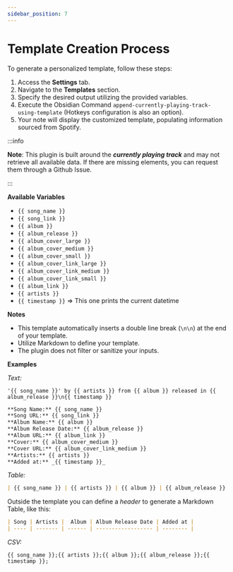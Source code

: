 ```yaml
---
sidebar_position: 7
---
```


# Template Creation Process

To generate a personalized template, follow these steps:

1. Access the **Settings** tab.
2. Navigate to the **Templates** section.
3. Specify the desired output utilizing the provided variables.
4. Execute the Obsidian Command `append-currently-playing-track-using-template` (Hotkeys configuration is also an option).
5. Your note will display the customized template, populating information sourced from Spotify.

:::info

**Note**: This plugin is built around the **_currently playing track_** and may not retrieve all available data. If there are missing elements, you can request them through a Github Issue.

:::

**Available Variables**

- `{{ song_name }}`
- `{{ song_link }}`
- `{{ album }}`
- `{{ album_release }}`
- `{{ album_cover_large }}`
- `{{ album_cover_medium }}`
- `{{ album_cover_small }}`
- `{{ album_cover_link_large }}`
- `{{ album_cover_link_medium }}`
- `{{ album_cover_link_small }}`
- `{{ album_link }}`
- `{{ artists }}`
- `{{ timestamp }}` => This one prints the current datetime

**Notes**

- This template automatically inserts a double line break (`\n\n`) at the end of your template.
- Utilize Markdown to define your template.
- The plugin does not filter or sanitize your inputs.

**Examples**

_Text:_

```text
'{{ song_name }}' by {{ artists }} from {{ album }} released in {{ album_release }}\n{{ timestamp }}
```

```markdown
**Song Name:** {{ song_name }}
**Song URL:** {{ song_link }}
**Album Name:** {{ album }}
**Album Release Date:** {{ album_release }}
**Album URL:** {{ album_link }}
**Cover:** {{ album_cover_medium }}
**Cover URL:** {{ album_cover_link_medium }}
**Artists:** {{ artists }}
**Added at:** _{{ timestamp }}_
```

_Table:_

```md
| {{ song_name }} | {{ artists }} | {{ album }} | {{ album_release }} | {{ timestamp }} |
```

Outside the template you can define a _header_ to generate a Markdown Table, like this:

```md
| Song | Artists |  Album | Album Release Date | Added at |
| ---- | ------- | ------ | ------------------ | -------- |
```

_CSV:_

```csv
{{ song_name }};{{ artists }};{{ album }};{{ album_release }};{{ timestamp }};
```
